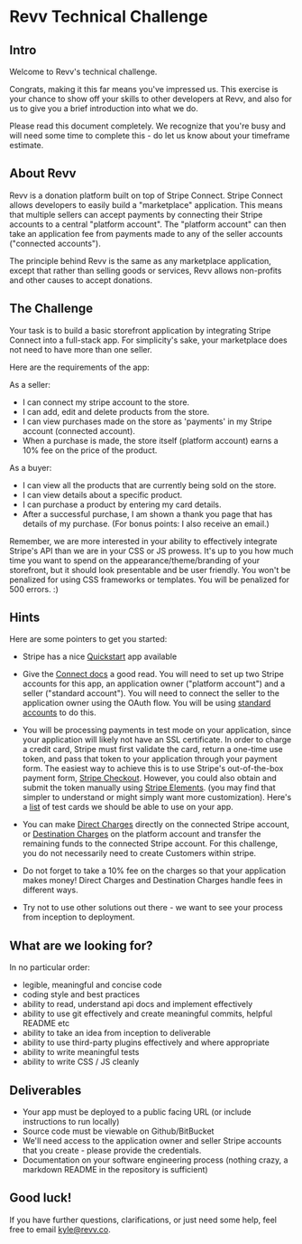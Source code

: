# Revv Technical Challenge

## Intro

Welcome to Revv's technical challenge. 

Congrats, making it this far means you've impressed us. This exercise is your chance to show off your skills to other developers at Revv, and also for us to give you a brief introduction into what we do.

Please read this document completely. We recognize that you're busy and will need some time to complete this - do let us know about your timeframe estimate.

## About Revv

Revv is a donation platform built on top of Stripe Connect. Stripe Connect allows developers to easily build a "marketplace" application. This means that multiple sellers can accept payments by connecting their Stripe accounts to a central "platform account". The "platform account" can then take an application fee from payments made to any of the seller accounts ("connected accounts").

The principle behind Revv is the same as any marketplace application, except that rather than selling goods or services, Revv allows non-profits and other causes to accept donations.  

## The Challenge

Your task is to build a basic storefront application by integrating Stripe Connect into a full-stack app. For simplicity's sake, your marketplace does not need to have more than one seller.

Here are the requirements of the app:

As a seller:
- I can connect my stripe account to the store.
- I can add, edit and delete products from the store.
- I can view purchases made on the store as 'payments' in my Stripe account (connected account).
- When a purchase is made, the store itself (platform account) earns a 10% fee on the price of the product. 

As a buyer:
- I can view all the products that are currently being sold on the store.
- I can view details about a specific product.
- I can purchase a product by entering my card details.
- After a successful purchase, I am shown a thank you page that has details of my purchase.  (For bonus points: I also receive an email.)

Remember, we are more interested in your ability to effectively integrate Stripe's API than we are in your CSS or JS prowess. It's up to you how much time you want to spend on the appearance/theme/branding of your storefront, but it should look presentable and be user friendly. You won't be penalized for using CSS frameworks or templates. You will be penalized for 500 errors. :)

## Hints

Here are some pointers to get you started:

- Stripe has a nice [Quickstart](https://stripe.com/docs/payments/quickstart) app available

- Give the [Connect docs](https://stripe.com/docs/connect) a good read. You will need to set up two Stripe accounts for this app, an application owner ("platform account") and a seller ("standard account"). You will need to connect the seller to the application owner using the OAuth flow. You will be using [standard accounts](https://stripe.com/docs/connect/standard-accounts) to do this.

- You will be processing payments in test mode on your application, since your application will likely not have an SSL certificate. In order to charge a credit card, Stripe must first validate the card, return a one-time use token, and pass that token to your application through your payment form. The easiest way to achieve this is to use Stripe's out-of-the-box payment form, [Stripe Checkout](https://stripe.com/docs/payments/checkout). However, you could also obtain and submit the token manually using [Stripe Elements](https://stripe.com/docs/payments/elements). (you may find that simpler to understand or might simply want more customization). Here's a [list](https://stripe.com/docs/testing#cards) of test cards we should be able to use on your app.

- You can make [Direct Charges](https://stripe.com/docs/connect/direct-charges) directly on the connected Stripe account, or [Destination Charges](https://stripe.com/docs/connect/destination-charges) on the platform account and transfer the remaining funds to the connected Stripe account. For this challenge, you do not necessarily need to create Customers within stripe.

- Do not forget to take a 10% fee on the charges so that your application makes money! Direct Charges and Destination Charges handle fees in different ways.

- Try not to use other solutions out there - we want to see your process from inception to deployment.

## What are we looking for?

In no particular order:

- legible, meaningful and concise code
- coding style and best practices 
- ability to read, understand api docs and implement effectively
- ability to use git effectively and create meaningful commits, helpful README etc
- ability to take an idea from inception to deliverable 
- ability to use third-party plugins effectively and where appropriate
- ability to write meaningful tests
- ability to write CSS / JS cleanly

## Deliverables

- Your app must be deployed to a public facing URL (or include instructions to run locally)
- Source code must be viewable on Github/BitBucket
- We'll need access to the application owner and seller Stripe accounts that you create - please provide the credentials.
- Documentation on your software engineering process (nothing crazy, a markdown README in the repository is sufficient)

## Good luck!

If you have further questions, clarifications, or just need some help, feel free to email kyle@revv.co. 

 
